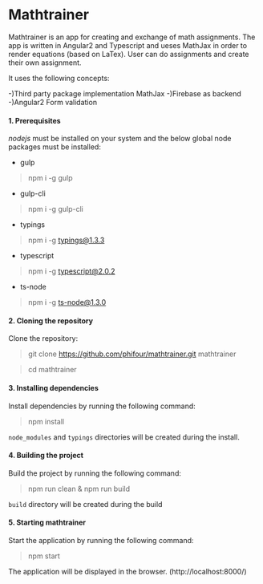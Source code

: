 Mathtrainer
=================================

Mathtrainer is an app for creating and exchange of math assignments.
The app is written in Angular2 and Typescript and ueses MathJax in order to render equations (based on LaTex).
User can do assignments and create their own assignment. 

It uses the following concepts:

-)Third party package implementation MathJax
-)Firebase as backend
-)Angular2 Form validation


#### 1. Prerequisites

*nodejs* must be installed on your system and the below global node packages must be installed:

- gulp

> npm i -g gulp

- gulp-cli

> npm i -g gulp-cli

- typings

> npm i -g typings@1.3.3

- typescript

> npm i -g typescript@2.0.2

- ts-node

> npm i -g ts-node@1.3.0

#### 2. Cloning the repository

Clone the repository:

> git clone https://github.com/phifour/mathtrainer.git mathtrainer

> cd mathtrainer

#### 3. Installing dependencies

Install dependencies by running the following command:

> npm install

`node_modules` and `typings` directories will be created during the install.

#### 4. Building the project

Build the project by running the following command:

> npm run clean & npm run build

`build` directory will be created during the build

#### 5. Starting mathtrainer
Start the application by running the following command:

> npm start

The application will be displayed in the browser.
(http://localhost:8000/)

